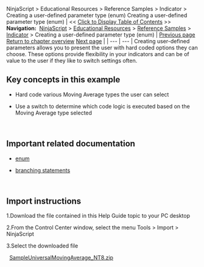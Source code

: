﻿
NinjaScript \> Educational Resources \> Reference Samples \> Indicator \> Creating a user\-defined parameter type (enum)
Creating a user\-defined parameter type (enum)
| \<\< [Click to Display Table of Contents](creating_a_user-defined_parame.md) \>\> **Navigation:**     [NinjaScript](ninjascript-1.md) \> [Educational Resources](educational_resources-1.md) \> [Reference Samples](reference_samples-1.md) \> [Indicator](indicator2-1.md) \> Creating a user\-defined parameter type (enum) | [Previous page](coloring_a_region-1.md) [Return to chapter overview](indicator2-1.md) [Next page](creating_your_own_level_ii_dat-1.md) |
| --- | --- |
Creating user\-defined parameters allows you to present the user with hard coded options they can choose. These options provide flexibility in your indicators and can be of value to the user if they like to switch settings often.
 
## Key concepts in this example
- Hard code various Moving Average types the user can select

- Use a switch to determine which code logic is executed based on the Moving Average type selected

 
## Important related documentation
- [enum](http://csharp-station.com/Tutorial/CSharp/Lesson17)

- [branching statements](http://csharp-station.com/Tutorial/CSharp/Lesson03)

 
## Import instructions
1\.Download the file contained in this Help Guide topic to your PC desktop

2\.From the Control Center window, select the menu Tools \> Import \> NinjaScript

3\.Select the downloaded file

 
[SampleUniversalMovingAverage\_NT8\.zip](samples/SampleUniversalMovingAverage_NT8.zip)

